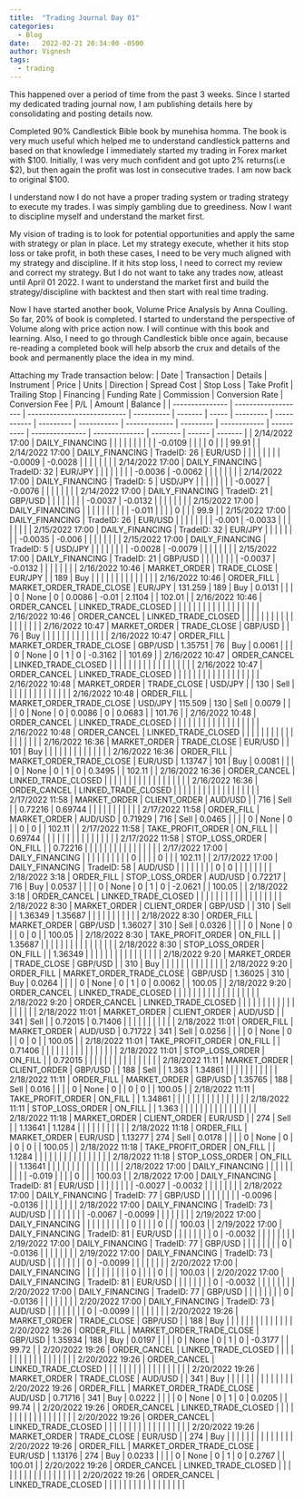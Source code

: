 ```yaml
---
title:  "Trading Journal Day 01"
categories:
  - Blog
date:   2022-02-21 20:34:00 -0500
author: Vignesh
tags: 
  - trading
---
```


This happened over a period of time from the past 3 weeks. Since I started my dedicated trading journal now, I am publishing details here by consolidating and posting details now.

Completed 90% Candlestick Bible book by munehisa homma. The book is very much useful which helped me to understand candlestick patterns and based on that knowledge I immediately started my trading in Forex market with $100. Initially, I was very much confident and got upto 2% returns(i.e $2), but then again the profit was lost in consecutive trades. I am now back to original $100. 

I understand now I do not have a proper trading system or trading strategy to execute my trades. I was simply gambling due to greediness. Now I want to discipline myself and understand the market first. 

My vision of trading is to look for potential opportunities and apply the same with strategy or plan in place. Let my strategy execute, whether it hits stop loss or take profit, in both these cases, I need to be very much aligned with my strategy and discipline. If it hits stop loss, I need to correct my review and correct my strategy. But I do not want to take any trades now, atleast until April 01 2022. I want to understand the market first and build the strategy/discipline with backtest and then start with real time trading.

Now I have started another book, Volume Price Analysis by Anna Coulling. So far, 20% of book is completed. I started to understand the perspective of Volume along with price action now. I will continue with this book and learning. Also, I need to go through Candlestick bible once again, because re-reading a completed book will help absorb the crux and details of the book and permanently place the idea in my mind.

Attaching my Trade transaction below:
| Date            | Transaction         | Details                     | Instrument | Price   | Units | Direction | Spread Cost | Stop Loss | Take Profit | Trailing Stop | Financing | Funding Rate | Commission | Conversion Rate | Conversion Fee | P/L      | Amount | Balance |
| --------------- | ------------------- | --------------------------- | ---------- | ------- | ----- | --------- | ----------- | --------- | ----------- | ------------- | --------- | ------------ | ---------- | --------------- | -------------- | -------- | ------ | ------- |
| 2/14/2022 17:00 | DAILY\_FINANCING    |                             |            |         |       |           |             |           |             |               | \-0.0109  |              |            |                 | 0              |          |        | 99.91   |
| 2/14/2022 17:00 | DAILY\_FINANCING    | TradeID: 26                 | EUR/USD    |         |       |           |             |           |             |               | \-0.0009  | \-0.0028     |            |                 |                |          |        |         |
| 2/14/2022 17:00 | DAILY\_FINANCING    | TradeID: 32                 | EUR/JPY    |         |       |           |             |           |             |               | \-0.0036  | \-0.0062     |            |                 |                |          |        |         |
| 2/14/2022 17:00 | DAILY\_FINANCING    | TradeID: 5                  | USD/JPY    |         |       |           |             |           |             |               | \-0.0027  | \-0.0076     |            |                 |                |          |        |         |
| 2/14/2022 17:00 | DAILY\_FINANCING    | TradeID: 21                 | GBP/USD    |         |       |           |             |           |             |               | \-0.0037  | \-0.0132     |            |                 |                |          |        |         |
| 2/15/2022 17:00 | DAILY\_FINANCING    |                             |            |         |       |           |             |           |             |               | \-0.011   |              |            |                 | 0              |          |        | 99.9    |
| 2/15/2022 17:00 | DAILY\_FINANCING    | TradeID: 26                 | EUR/USD    |         |       |           |             |           |             |               | \-0.001   | \-0.0033     |            |                 |                |          |        |         |
| 2/15/2022 17:00 | DAILY\_FINANCING    | TradeID: 32                 | EUR/JPY    |         |       |           |             |           |             |               | \-0.0035  | \-0.006      |            |                 |                |          |        |         |
| 2/15/2022 17:00 | DAILY\_FINANCING    | TradeID: 5                  | USD/JPY    |         |       |           |             |           |             |               | \-0.0028  | \-0.0079     |            |                 |                |          |        |         |
| 2/15/2022 17:00 | DAILY\_FINANCING    | TradeID: 21                 | GBP/USD    |         |       |           |             |           |             |               | \-0.0037  | \-0.0132     |            |                 |                |          |        |         |
| 2/16/2022 10:46 | MARKET\_ORDER       | TRADE\_CLOSE                | EUR/JPY    |         | 189   | Buy       |             |           |             |               |           |              |            |                 |                |          |        |         |
| 2/16/2022 10:46 | ORDER\_FILL         | MARKET\_ORDER\_TRADE\_CLOSE | EUR/JPY    | 131.259 | 189   | Buy       | 0.0131      |           |             |               | 0         | None         | 0          | 0.0086          | \-0.01         | 2.1104   |        | 102.01  |
| 2/16/2022 10:46 | ORDER\_CANCEL       | LINKED\_TRADE\_CLOSED       |            |         |       |           |             |           |             |               |           |              |            |                 |                |          |        |         |
| 2/16/2022 10:46 | ORDER\_CANCEL       | LINKED\_TRADE\_CLOSED       |            |         |       |           |             |           |             |               |           |              |            |                 |                |          |        |         |
| 2/16/2022 10:47 | MARKET\_ORDER       | TRADE\_CLOSE                | GBP/USD    |         | 76    | Buy       |             |           |             |               |           |              |            |                 |                |          |        |         |
| 2/16/2022 10:47 | ORDER\_FILL         | MARKET\_ORDER\_TRADE\_CLOSE | GBP/USD    | 1.35751 | 76    | Buy       | 0.0061      |           |             |               | 0         | None         | 0          | 1               | 0              | \-0.3162 |        | 101.69  |
| 2/16/2022 10:47 | ORDER\_CANCEL       | LINKED\_TRADE\_CLOSED       |            |         |       |           |             |           |             |               |           |              |            |                 |                |          |        |         |
| 2/16/2022 10:47 | ORDER\_CANCEL       | LINKED\_TRADE\_CLOSED       |            |         |       |           |             |           |             |               |           |              |            |                 |                |          |        |         |
| 2/16/2022 10:48 | MARKET\_ORDER       | TRADE\_CLOSE                | USD/JPY    |         | 130   | Sell      |             |           |             |               |           |              |            |                 |                |          |        |         |
| 2/16/2022 10:48 | ORDER\_FILL         | MARKET\_ORDER\_TRADE\_CLOSE | USD/JPY    | 115.509 | 130   | Sell      | 0.0079      |           |             |               | 0         | None         | 0          | 0.0086          | 0              | 0.0683   |        | 101.76  |
| 2/16/2022 10:48 | ORDER\_CANCEL       | LINKED\_TRADE\_CLOSED       |            |         |       |           |             |           |             |               |           |              |            |                 |                |          |        |         |
| 2/16/2022 10:48 | ORDER\_CANCEL       | LINKED\_TRADE\_CLOSED       |            |         |       |           |             |           |             |               |           |              |            |                 |                |          |        |         |
| 2/16/2022 16:36 | MARKET\_ORDER       | TRADE\_CLOSE                | EUR/USD    |         | 101   | Buy       |             |           |             |               |           |              |            |                 |                |          |        |         |
| 2/16/2022 16:36 | ORDER\_FILL         | MARKET\_ORDER\_TRADE\_CLOSE | EUR/USD    | 1.13747 | 101   | Buy       | 0.0081      |           |             |               | 0         | None         | 0          | 1               | 0              | 0.3495   |        | 102.11  |
| 2/16/2022 16:36 | ORDER\_CANCEL       | LINKED\_TRADE\_CLOSED       |            |         |       |           |             |           |             |               |           |              |            |                 |                |          |        |         |
| 2/16/2022 16:36 | ORDER\_CANCEL       | LINKED\_TRADE\_CLOSED       |            |         |       |           |             |           |             |               |           |              |            |                 |                |          |        |         |
| 2/17/2022 11:58 | MARKET\_ORDER       | CLIENT\_ORDER               | AUD/USD    |         | 716   | Sell      |             | 0.72216   | 0.69744     |               |           |              |            |                 |                |          |        |         |
| 2/17/2022 11:58 | ORDER\_FILL         | MARKET\_ORDER               | AUD/USD    | 0.71929 | 716   | Sell      | 0.0465      |           |             |               | 0         | None         | 0          |                 | 0              | 0        |        | 102.11  |
| 2/17/2022 11:58 | TAKE\_PROFIT\_ORDER | ON\_FILL                    |            | 0.69744 |       |           |             |           |             |               |           |              |            |                 |                |          |        |         |
| 2/17/2022 11:58 | STOP\_LOSS\_ORDER   | ON\_FILL                    |            | 0.72216 |       |           |             |           |             |               |           |              |            |                 |                |          |        |         |
| 2/17/2022 17:00 | DAILY\_FINANCING    |                             |            |         |       |           |             |           |             |               | 0         |              |            |                 | 0              |          |        | 102.11  |
| 2/17/2022 17:00 | DAILY\_FINANCING    | TradeID: 58                 | AUD/USD    |         |       |           |             |           |             |               | 0         | 0            |            |                 |                |          |        |         |
| 2/18/2022 3:18  | ORDER\_FILL         | STOP\_LOSS\_ORDER           | AUD/USD    | 0.72217 | 716   | Buy       | 0.0537      |           |             |               | 0         | None         | 0          | 1               | 0              | \-2.0621 |        | 100.05  |
| 2/18/2022 3:18  | ORDER\_CANCEL       | LINKED\_TRADE\_CLOSED       |            |         |       |           |             |           |             |               |           |              |            |                 |                |          |        |         |
| 2/18/2022 8:30  | MARKET\_ORDER       | CLIENT\_ORDER               | GBP/USD    |         | 310   | Sell      |             | 1.36349   | 1.35687     |               |           |              |            |                 |                |          |        |         |
| 2/18/2022 8:30  | ORDER\_FILL         | MARKET\_ORDER               | GBP/USD    | 1.36027 | 310   | Sell      | 0.0326      |           |             |               | 0         | None         | 0          |                 | 0              | 0        |        | 100.05  |
| 2/18/2022 8:30  | TAKE\_PROFIT\_ORDER | ON\_FILL                    |            | 1.35687 |       |           |             |           |             |               |           |              |            |                 |                |          |        |         |
| 2/18/2022 8:30  | STOP\_LOSS\_ORDER   | ON\_FILL                    |            | 1.36349 |       |           |             |           |             |               |           |              |            |                 |                |          |        |         |
| 2/18/2022 9:20  | MARKET\_ORDER       | TRADE\_CLOSE                | GBP/USD    |         | 310   | Buy       |             |           |             |               |           |              |            |                 |                |          |        |         |
| 2/18/2022 9:20  | ORDER\_FILL         | MARKET\_ORDER\_TRADE\_CLOSE | GBP/USD    | 1.36025 | 310   | Buy       | 0.0264      |           |             |               | 0         | None         | 0          | 1               | 0              | 0.0062   |        | 100.05  |
| 2/18/2022 9:20  | ORDER\_CANCEL       | LINKED\_TRADE\_CLOSED       |            |         |       |           |             |           |             |               |           |              |            |                 |                |          |        |         |
| 2/18/2022 9:20  | ORDER\_CANCEL       | LINKED\_TRADE\_CLOSED       |            |         |       |           |             |           |             |               |           |              |            |                 |                |          |        |         |
| 2/18/2022 11:01 | MARKET\_ORDER       | CLIENT\_ORDER               | AUD/USD    |         | 341   | Sell      |             | 0.72015   | 0.71406     |               |           |              |            |                 |                |          |        |         |
| 2/18/2022 11:01 | ORDER\_FILL         | MARKET\_ORDER               | AUD/USD    | 0.71722 | 341   | Sell      | 0.0256      |           |             |               | 0         | None         | 0          |                 | 0              | 0        |        | 100.05  |
| 2/18/2022 11:01 | TAKE\_PROFIT\_ORDER | ON\_FILL                    |            | 0.71406 |       |           |             |           |             |               |           |              |            |                 |                |          |        |         |
| 2/18/2022 11:01 | STOP\_LOSS\_ORDER   | ON\_FILL                    |            | 0.72015 |       |           |             |           |             |               |           |              |            |                 |                |          |        |         |
| 2/18/2022 11:11 | MARKET\_ORDER       | CLIENT\_ORDER               | GBP/USD    |         | 188   | Sell      |             | 1.363     | 1.34861     |               |           |              |            |                 |                |          |        |         |
| 2/18/2022 11:11 | ORDER\_FILL         | MARKET\_ORDER               | GBP/USD    | 1.35765 | 188   | Sell      | 0.016       |           |             |               | 0         | None         | 0          |                 | 0              | 0        |        | 100.05  |
| 2/18/2022 11:11 | TAKE\_PROFIT\_ORDER | ON\_FILL                    |            | 1.34861 |       |           |             |           |             |               |           |              |            |                 |                |          |        |         |
| 2/18/2022 11:11 | STOP\_LOSS\_ORDER   | ON\_FILL                    |            | 1.363   |       |           |             |           |             |               |           |              |            |                 |                |          |        |         |
| 2/18/2022 11:18 | MARKET\_ORDER       | CLIENT\_ORDER               | EUR/USD    |         | 274   | Sell      |             | 1.13641   | 1.1284      |               |           |              |            |                 |                |          |        |         |
| 2/18/2022 11:18 | ORDER\_FILL         | MARKET\_ORDER               | EUR/USD    | 1.13277 | 274   | Sell      | 0.0178      |           |             |               | 0         | None         | 0          |                 | 0              | 0        |        | 100.05  |
| 2/18/2022 11:18 | TAKE\_PROFIT\_ORDER | ON\_FILL                    |            | 1.1284  |       |           |             |           |             |               |           |              |            |                 |                |          |        |         |
| 2/18/2022 11:18 | STOP\_LOSS\_ORDER   | ON\_FILL                    |            | 1.13641 |       |           |             |           |             |               |           |              |            |                 |                |          |        |         |
| 2/18/2022 17:00 | DAILY\_FINANCING    |                             |            |         |       |           |             |           |             |               | \-0.019   |              |            |                 | 0              |          |        | 100.03  |
| 2/18/2022 17:00 | DAILY\_FINANCING    | TradeID: 81                 | EUR/USD    |         |       |           |             |           |             |               | \-0.0027  | \-0.0032     |            |                 |                |          |        |         |
| 2/18/2022 17:00 | DAILY\_FINANCING    | TradeID: 77                 | GBP/USD    |         |       |           |             |           |             |               | \-0.0096  | \-0.0136     |            |                 |                |          |        |         |
| 2/18/2022 17:00 | DAILY\_FINANCING    | TradeID: 73                 | AUD/USD    |         |       |           |             |           |             |               | \-0.0067  | \-0.0099     |            |                 |                |          |        |         |
| 2/19/2022 17:00 | DAILY\_FINANCING    |                             |            |         |       |           |             |           |             |               | 0         |              |            |                 | 0              |          |        | 100.03  |
| 2/19/2022 17:00 | DAILY\_FINANCING    | TradeID: 81                 | EUR/USD    |         |       |           |             |           |             |               | 0         | \-0.0032     |            |                 |                |          |        |         |
| 2/19/2022 17:00 | DAILY\_FINANCING    | TradeID: 77                 | GBP/USD    |         |       |           |             |           |             |               | 0         | \-0.0136     |            |                 |                |          |        |         |
| 2/19/2022 17:00 | DAILY\_FINANCING    | TradeID: 73                 | AUD/USD    |         |       |           |             |           |             |               | 0         | \-0.0099     |            |                 |                |          |        |         |
| 2/20/2022 17:00 | DAILY\_FINANCING    |                             |            |         |       |           |             |           |             |               | 0         |              |            |                 | 0              |          |        | 100.03  |
| 2/20/2022 17:00 | DAILY\_FINANCING    | TradeID: 81                 | EUR/USD    |         |       |           |             |           |             |               | 0         | \-0.0032     |            |                 |                |          |        |         |
| 2/20/2022 17:00 | DAILY\_FINANCING    | TradeID: 77                 | GBP/USD    |         |       |           |             |           |             |               | 0         | \-0.0136     |            |                 |                |          |        |         |
| 2/20/2022 17:00 | DAILY\_FINANCING    | TradeID: 73                 | AUD/USD    |         |       |           |             |           |             |               | 0         | \-0.0099     |            |                 |                |          |        |         |
| 2/20/2022 19:26 | MARKET\_ORDER       | TRADE\_CLOSE                | GBP/USD    |         | 188   | Buy       |             |           |             |               |           |              |            |                 |                |          |        |         |
| 2/20/2022 19:26 | ORDER\_FILL         | MARKET\_ORDER\_TRADE\_CLOSE | GBP/USD    | 1.35934 | 188   | Buy       | 0.0197      |           |             |               | 0         | None         | 0          | 1               | 0              | \-0.3177 |        | 99.72   |
| 2/20/2022 19:26 | ORDER\_CANCEL       | LINKED\_TRADE\_CLOSED       |            |         |       |           |             |           |             |               |           |              |            |                 |                |          |        |         |
| 2/20/2022 19:26 | ORDER\_CANCEL       | LINKED\_TRADE\_CLOSED       |            |         |       |           |             |           |             |               |           |              |            |                 |                |          |        |         |
| 2/20/2022 19:26 | MARKET\_ORDER       | TRADE\_CLOSE                | AUD/USD    |         | 341   | Buy       |             |           |             |               |           |              |            |                 |                |          |        |         |
| 2/20/2022 19:26 | ORDER\_FILL         | MARKET\_ORDER\_TRADE\_CLOSE | AUD/USD    | 0.71716 | 341   | Buy       | 0.0222      |           |             |               | 0         | None         | 0          | 1               | 0              | 0.0205   |        | 99.74   |
| 2/20/2022 19:26 | ORDER\_CANCEL       | LINKED\_TRADE\_CLOSED       |            |         |       |           |             |           |             |               |           |              |            |                 |                |          |        |         |
| 2/20/2022 19:26 | ORDER\_CANCEL       | LINKED\_TRADE\_CLOSED       |            |         |       |           |             |           |             |               |           |              |            |                 |                |          |        |         |
| 2/20/2022 19:26 | MARKET\_ORDER       | TRADE\_CLOSE                | EUR/USD    |         | 274   | Buy       |             |           |             |               |           |              |            |                 |                |          |        |         |
| 2/20/2022 19:26 | ORDER\_FILL         | MARKET\_ORDER\_TRADE\_CLOSE | EUR/USD    | 1.13176 | 274   | Buy       | 0.0233      |           |             |               | 0         | None         | 0          | 1               | 0              | 0.2767   |        | 100.01  |
| 2/20/2022 19:26 | ORDER\_CANCEL       | LINKED\_TRADE\_CLOSED       |            |         |       |           |             |           |             |               |           |              |            |                 |                |          |        |         |
| 2/20/2022 19:26 | ORDER\_CANCEL       | LINKED\_TRADE\_CLOSED       |            |         |       |           |             |           |             |               |           |              |            |                 |                |          |        |         |
